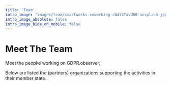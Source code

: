 ```yaml
---
title: 'Team'
intro_image: "images/team/smartworks-coworking-cW4lLTavU80-unsplash.jpg"
intro_image_absolute: false
intro_image_hide_on_mobile: false
---
```


# Meet The Team

Meet the peopke working on GDPR.observer;

Below are listed the (partners) organizations supporting the activities in their member state.
